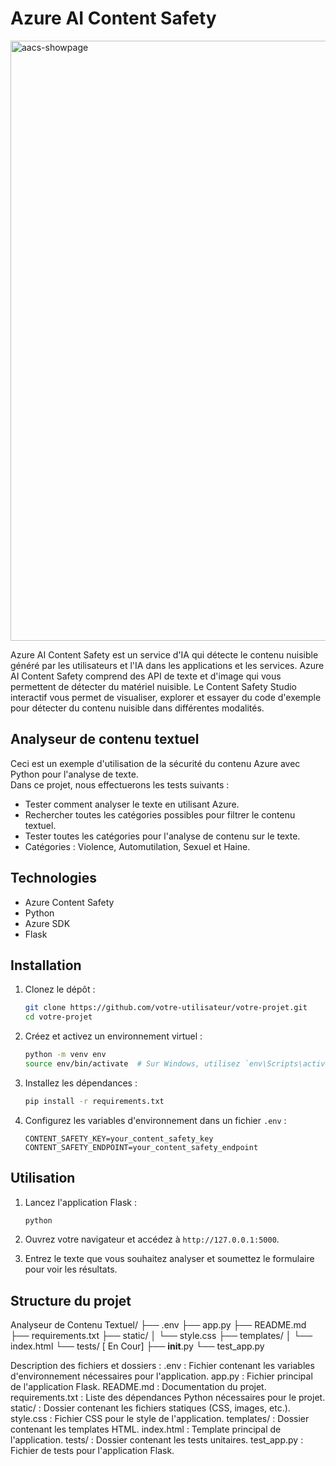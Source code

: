 # Azure AI Content Safety

<img width="960" alt="aacs-showpage" src="https://github.com/user-attachments/assets/0dc32856-47df-4699-bdad-b18e7d383b42">


Azure AI Content Safety est un service d'IA qui détecte le contenu nuisible généré par les utilisateurs et l'IA dans les applications et les services. Azure AI Content Safety comprend des API de texte et d'image qui vous permettent de détecter du matériel nuisible. Le Content Safety Studio interactif vous permet de visualiser, explorer et essayer du code d'exemple pour détecter du contenu nuisible dans différentes modalités.

## Analyseur de contenu textuel

Ceci est un exemple d'utilisation de la sécurité du contenu Azure avec Python pour l'analyse de texte.\
Dans ce projet, nous effectuerons les tests suivants :

* Tester comment analyser le texte en utilisant Azure.
* Rechercher toutes les catégories possibles pour filtrer le contenu textuel.
* Tester toutes les catégories pour l'analyse de contenu sur le texte.
* Catégories : Violence, Automutilation, Sexuel et Haine.

## Technologies

* Azure Content Safety
* Python
* Azure SDK
* Flask

## Installation

1. Clonez le dépôt :
    ```sh
    git clone https://github.com/votre-utilisateur/votre-projet.git
    cd votre-projet
    ```

2. Créez et activez un environnement virtuel :
    ```sh
    python -m venv env
    source env/bin/activate  # Sur Windows, utilisez `env\Scripts\activate`
    ```

3. Installez les dépendances :
    ```sh
    pip install -r requirements.txt
    ```

4. Configurez les variables d'environnement dans un fichier `.env` :
    ```
    CONTENT_SAFETY_KEY=your_content_safety_key
    CONTENT_SAFETY_ENDPOINT=your_content_safety_endpoint
    ```

## Utilisation

1. Lancez l'application Flask :
    ```sh
    python 
    ```

2. Ouvrez votre navigateur et accédez à `http://127.0.0.1:5000`.

3. Entrez le texte que vous souhaitez analyser et soumettez le formulaire pour voir les résultats.

## Structure du projet

Analyseur de Contenu Textuel/
├── .env
├── app.py
├── README.md
├── requirements.txt
├── static/
│   └── style.css
├── templates/
│   └── index.html
└── tests/ [ En Cour]
    ├── __init__.py
    └── test_app.py

Description des fichiers et dossiers :
.env : Fichier contenant les variables d'environnement nécessaires pour l'application.
app.py : Fichier principal de l'application Flask.
README.md : Documentation du projet.
requirements.txt : Liste des dépendances Python nécessaires pour le projet.
static/ : Dossier contenant les fichiers statiques (CSS, images, etc.).
style.css : Fichier CSS pour le style de l'application.
templates/ : Dossier contenant les templates HTML.
index.html : Template principal de l'application.
tests/ : Dossier contenant les tests unitaires.
test_app.py : Fichier de tests pour l'application Flask.
